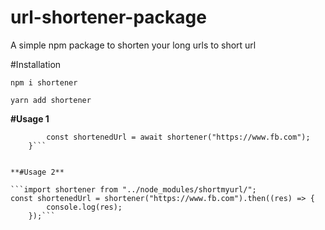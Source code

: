 ﻿# url-shortener-package

A simple npm package to shorten your long urls to short url

#Installation

`npm i shortener`

`yarn add shortener`


**#Usage 1**


```async function shortenUrl() {
        const shortenedUrl = await shortener("https://www.fb.com");
    }```


**#Usage 2**

```import shortener from "../node_modules/shortmyurl/";
const shortenedUrl = shortener("https://www.fb.com").then((res) => {
        console.log(res);
    });```




